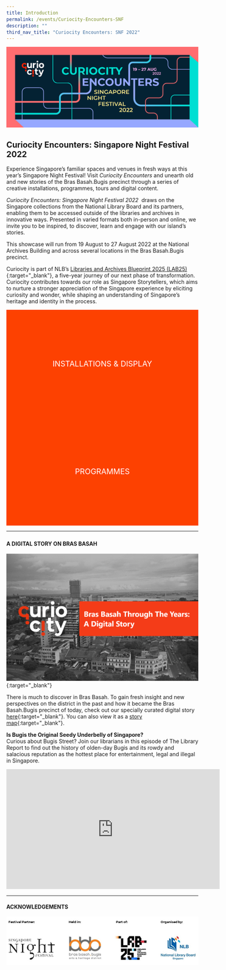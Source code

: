```yaml
---
title: Introduction
permalink: /events/Curiocity-Encounters-SNF
description: ""
third_nav_title: "Curiocity Encounters: SNF 2022"
---
```

<style type="text/css">
	/* Click Box */
.clickbox { display: block; position: relative; width: 100%; padding-bottom: 56.25%; background-color: transparent; }
.clickbox span { padding: .5rem; }
.clickbox a { position: absolute; display: flex; width: 100%; height: 100%; align-items: center; justify-content: center; font-size: 1.25rem; text-align: center; text-decoration: none; text-transform: uppercase; }
.clickbox a:focus,
.clickbox a:hover { text-decoration: none; }

/* Orange */
.clickbox.is-orange { background-color: #FD4101; color: #FFFFFF; }
.clickbox.is-orange a { color: #FFFFFF; }
.clickbox.is-orange a:focus,
.clickbox.is-orange a:hover { background-color: #F3B69E; color: #000000; }	
</style>

![Alt text for image on Isomer site](/images/CuriocitySNF%20Website%20Webbanner.png)
## **Curiocity Encounters: Singapore Night Festival 2022**
Experience Singapore’s familiar spaces and venues in fresh ways at this year’s Singapore Night Festival! Visit *Curiocity Encounters* and unearth old and new stories of the Bras Basah.Bugis precinct through a series of creative installations, programmes, tours and digital content.

*Curiocity Encounters: Singapore Night Festival 2022*  draws on the Singapore collections from the National Library Board and its partners, enabling them to be accessed outside of the libraries and archives in innovative ways. Presented in varied formats both in-person and online, we invite you to be inspired, to discover, learn and engage with our island’s stories.

This showcase will run from 19 August to 27 August 2022 at the National Archives Building and across several locations in the Bras Basah.Bugis precinct.

Curiocity is part of NLB’s [Libraries and Archives Blueprint 2025 (LAB25)](https://www.nlb.gov.sg/WhoWeAre/AboutUs/AboutLAB25.aspx){:target="_blank"}, a five-year journey of our next phase of transformation. Curiocity contributes towards our role as Singapore Storytellers, which aims to nurture a stronger appreciation of the Singapore experience by eliciting curiosity and wonder, while shaping an understanding of Singapore’s heritage and identity in the process.
<br>
<div class="row is-multiline">
  <div class="col is-one-half">
    <div class="clickbox is-orange">
      <a href="events/curiocity-encounters-snf/installations">
        <span>Installations & Display</span>
      </a>
    </div>
  </div>
  <div class="col is-one-half">
    <div class="clickbox is-orange">
      <a href="events/curiocity-encounters-snf/programmes">
        <span>Programmes</span>
      </a>
    </div>
  </div>
  </div>

________
<h5 class="margin--bottom--lg" id="onlinecontent"></h5>

#### **A DIGITAL STORY ON BRAS BASAH**

[![Alt text for image on Isomer site](/images/bb-showcase-cover-dg.png)](/singapore-visualised/digital-stories/bb-intro){:target="_blank"}

There is much to discover in Bras Basah. To gain fresh insight and new perspectives on the district in the past and how it became the Bras Basah.Bugis precinct of today, check out our specially curated digital story [here](/singapore-visualised/digital-stories/bb-intro){:target="_blank"}. You can also view it as a [story map](https://go.gov.sg/vigaqf){:target="_blank"}.

**Is Bugis the Original Seedy Underbelly of Singapore?**
<br>Curious about Bugis Street? Join our librarians in this episode of The Library Report to find out the history of olden-day Bugis and its rowdy and salacious reputation as the hottest place for entertainment, legal and illegal in Singapore.

<iframe width="560" height="315" src="https://www.youtube.com/embed/7u8uNHRJ1HM" title="YouTube video player" frameborder="0" allow="accelerometer; autoplay; clipboard-write; encrypted-media; gyroscope; picture-in-picture" allowfullscreen></iframe>
<br>

________

#### **ACKNOWLEDGEMENTS**

![Alt text for image on Isomer site](/images/curiocitySNFlogos.jpg)